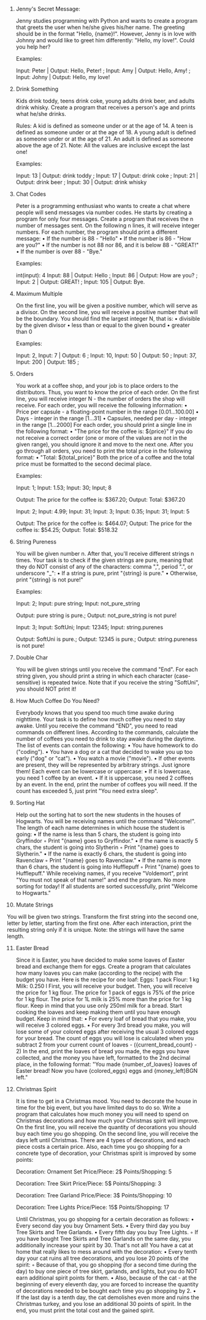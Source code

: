 1. Jenny's Secret Message:

    Jenny studies programming with Python and wants to create a program that greets the user when he/she gives his/her name. 
    The greeting should be in the format "Hello, {name}!". 
    However, Jenny is in love with Johnny and would like to greet him differently: "Hello, my love!". Could you help her?
    
    Examples:

    Input: Peter | Output: Hello, Peter! ;
    Input: Amy | Output: Hello, Amy! ;
    Input: Johny | Output: Hello, my love!

2. Drink Something

    Kids drink toddy, teens drink coke, young adults drink beer, and adults drink whisky. 
    Create a program that receives a person's age and prints what he/she drinks.
    
    Rules:
    A kid is defined as someone under or at the age of 14.
    A teen is defined as someone under or at the age of 18.
    A young adult is defined as someone under or at the age of 21.
    An adult is defined as someone above the age of 21.
    Note: All the values are inclusive except the last one!

    Examples:

    Input: 13 | Output: drink toddy ;
    Input: 17 | Output: drink coke ;
    Input: 21 | Output: drink beer ;
    Input: 30 | Output: drink whisky

3. Chat Codes

    Peter is a programming enthusiast who wants to create a chat where people will send messages via number codes. He starts by creating a program for only four messages. 
    Create a program that receives the n number of messages sent. On the following n lines, it will receive integer numbers. For each number, the program should print a different message:
        • If the number is 88 - "Hello"
        • If the number is 86 - "How are you?"
        • If the number is not 88 nor 86, and it is below 88 - "GREAT!"
        • If the number is over 88 - "Bye."

    Examples:

    int(input): 4
    Input: 88 | Output: Hello ;
    Input: 86 | Output: How are you? ;
    Input: 2 | Output: GREAT! ;
    Input: 105 | Output: Bye.

4. Maximum Multiple

    On the first line, you will be given a positive number, which will serve as a divisor. On the second line, you will receive a positive number that will be the boundary. 
    You should find the largest integer N, that is:
        • divisible by the given divisor
        • less than or equal to the given bound
        • greater than 0

    Examples:

    Input: 2, Input: 7 | Output: 6 ;
    Input: 10, Input: 50 | Output: 50 ;
    Input: 37, Input: 200 | Output: 185 ;

5. Orders

    You work at a coffee shop, and your job is to place orders to the distributors. Thus, you want to know the price of each order. 
    On the first line, you will receive integer N - the number of orders the shop will receive. For each order, you will receive the following information:
        • Price per capsule - a floating-point number in the range [0.01…100.00]
        • Days - integer in the range [1…31]
        • Capsules, needed per day - integer in the range [1…2000]
    For each order, you should print a single line in the following format:
        • "The price for the coffee is: ${price}"
    If you do not receive a correct order (one or more of the values are not in the given range), you should ignore it and move to the next one.
    After you go through all orders, you need to print the total price in the following format:
        •  "Total: ${total_price}"
    Both the price of a coffee and the total price must be formatted to the second decimal place.

    Examples:

    Input: 1;
    Input: 1.53;
    Input: 30;
    Input; 8

    Output: The price for the coffee is: $367.20;
    Output: Total: $367.20

    Input: 2;
    Input: 4.99;
    Input: 31;
    Input: 3;
    Input: 0.35;
    Input: 31;
    Input: 5

    Output: The price for the coffee is: $464.07;
    Output: The price for the coffee is: $54.25;
    Output: Total: $518.32

6. String Pureness

    You will be given number n. After that, you'll receive different strings n times. 
    Your task is to check if the given strings are pure, meaning that they do NOT consist of any of the characters: comma ",", period ".", or underscore "_":
        • If a string is pure, print "{string} is pure."
        • Otherwise, print "{string} is not pure!"

    Examples:

    Input: 2;
    Input: pure string;
    Input: not_pure_string

    Output: pure string is pure.;
    Output: not_pure_string is not pure!

    Input: 3;
    Input: SoftUni;
    Input: 12345;
    Input: string.purenes

    Output: SoftUni is pure.;
    Output: 12345 is pure.;
    Output: string.pureness is not pure!

7. Double Char

    You will be given strings until you receive the command "End". 
    For each string given, you should print a string in which each character (case-sensitive) is repeated twice. 
    Note that if you receive the string "SoftUni", you should NOT print it!

8. How Much Coffee Do You Need?

    Everybody knows that you spend too much time awake during nighttime.
    Your task is to define how much coffee you need to stay awake. 
    Until you receive the command "END", you need to read commands on different lines. According to the commands, calculate the number of coffees you need to drink to stay awake during the daytime.
    The list of events can contain the following:
        • You have homework to do ("coding").
        • You have a dog or a cat that decided to wake you up too early ("dog" or "cat").
        • You watch a movie ("movie").
        • If other events are present, they will be represented by arbitrary strings. Just ignore them!
    Each event can be lowercase or uppercase:
        • If it is lowercase, you need 1 coffee by an event.
        • If it is uppercase, you need 2 coffees by an event.
    In the end, print the number of coffees you will need. If the count has exceeded 5, just print "You need extra sleep".

9. Sorting Hat

    Help out the sorting hat to sort the new students in the houses of Hogwarts. You will be receiving names until the command "Welcome!". 
    The length of each name determines in which house the student is going:
        • If the name is less than 5 chars, the student is going into Gryffindor
            ◦ Print "{name} goes to Gryffindor."
        • If the name is exactly 5 chars, the student is going into Slytherin
            ◦ Print "{name} goes to Slytherin."
        • If the name is exactly 6 chars, the student is going into Ravenclaw
            ◦ Print "{name} goes to Ravenclaw."
        • If the name is more than 6 chars, the student is going into Hufflepuff
            ◦ Print "{name} goes to Hufflepuff."
    While receiving names, if you receive "Voldemort", print "You must not speak of that name!" and end the program. No more sorting for today!
    If all students are sorted successfully, print "Welcome to Hogwarts."

10. Mutate Strings

You will be given two strings. Transform the first string into the second one, letter by letter, starting from the first one. After each interaction, print the resulting string only if it is unique.
Note: the strings will have the same length.

11. Easter Bread

    Since it is Easter, you have decided to make some loaves of Easter bread and exchange them for eggs.
    Create a program that calculates how many loaves you can make (according to the recipe) with the budget you have.
    Here is the recipe for one loaf:
    Eggs: 1 pack
    Flour: 1 kg
    Milk: 0.250 l
    First, you will receive your budget. Then, you will receive the price for 1 kg flour. The price for 1 pack of eggs is 75% of the price for 1 kg flour. 
    The price for 1L milk is 25% more than the price for 1 kg flour. Keep in mind that you use only 250ml milk for a bread.
    Start cooking the loaves and keep making them until you have enough budget. Keep in mind that:
        • For every loaf of bread that you make, you will receive 3 colored eggs. 
        • For every 3rd bread you make, you will lose some of your colored eggs after receiving the usual 3 colored eggs for your bread. 
    The count of eggs you will lose is calculated when you subtract 2 from your current count of loaves - ({current_bread_count} - 2)
    In the end, print the loaves of bread you made, the eggs you have collected, and the money you have left, formatted to the 2nd decimal place, in the following format:
    "You made {number_of_loaves} loaves of Easter bread! Now you have {colored_eggs} eggs and {money_left}BGN left."

12. Christmas Spirit

    It is time to get in a Christmas mood. You need to decorate the house in time for the big event, but you have limited days to do so.
    Write a program that calculates how much money you will need to spend on Christmas decorations and how much your Christmas spirit will improve.
    On the first line, you will receive the quantity of decorations you should buy each time you go shopping. 
    On the second line, you will receive the days left until Christmas. 
    There are 4 types of decorations, and each piece costs a certain price. Also, each time you go shopping for a concrete type of decoration, your Christmas spirit is improved by some points:
    
    Decoration: Ornament Set
    Price/Piece: 2$
    Points/Shopping: 5
    
    Decoration: Tree Skirt
    Price/Piece: 5$
    Points/Shopping: 3
    
    Decoration: Tree Garland
    Price/Piece: 3$
    Points/Shopping: 10
    
    Decoration: Tree Lights
    Price/Piece: 15$
    Points/Shopping: 17
    
    Until Christmas, you go shopping for a certain decoration as follows:
        • Every second day you buy Ornament Sets.
        • Every third day you buy Tree Skirts and Tree Garlands.
        • Every fifth day you buy Tree Lights. 
            ◦ If you have bought Tree Skirts and Tree Garlands on the same day, you additionally increase your spirit by 30.
    That's not all! You have a cat at home that really likes to mess around with the decoration:
        • Every tenth day your cat ruins all tree decorations, and you lose 20 points of the spirit:
            ◦ Because of that, you go shopping (for a second time during the day) to buy one piece of tree skirt, garlands, and lights, but you do NOT earn additional spirit points for them.
        • Also, because of the cat - at the beginning of every eleventh day, you are forced to increase the quantity of decorations needed to be bought each time you go shopping by 2.
        • If the last day is a tenth day, the cat demolishes even more and ruins the Christmas turkey, and you lose an additional 30 points of spirit.
    In the end, you must print the total cost and the gained spirit.
